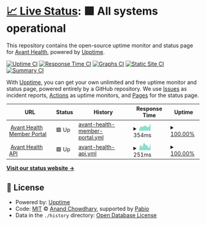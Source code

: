 # [📈 Live Status](https://status.avanthealth.ai): <!--live status--> **🟩 All systems operational**

This repository contains the open-source uptime monitor and status page for [Avant Health](https://status.avanthealth.ai), powered by [Upptime](https://github.com/upptime/upptime).

[![Uptime CI](https://github.com/AvantHealth/avant-status/workflows/Uptime%20CI/badge.svg)](https://github.com/AvantHealth/avant-status/actions?query=workflow%3A%22Uptime+CI%22)
[![Response Time CI](https://github.com/AvantHealth/avant-status/workflows/Response%20Time%20CI/badge.svg)](https://github.com/AvantHealth/avant-status/actions?query=workflow%3A%22Response+Time+CI%22)
[![Graphs CI](https://github.com/AvantHealth/avant-status/workflows/Graphs%20CI/badge.svg)](https://github.com/AvantHealth/avant-status/actions?query=workflow%3A%22Graphs+CI%22)
[![Static Site CI](https://github.com/AvantHealth/avant-status/workflows/Static%20Site%20CI/badge.svg)](https://github.com/AvantHealth/avant-status/actions?query=workflow%3A%22Static+Site+CI%22)
[![Summary CI](https://github.com/AvantHealth/avant-status/workflows/Summary%20CI/badge.svg)](https://github.com/AvantHealth/avant-status/actions?query=workflow%3A%22Summary+CI%22)

With [Upptime](https://upptime.js.org), you can get your own unlimited and free uptime monitor and status page, powered entirely by a GitHub repository. We use [Issues](https://github.com/AvantHealth/avant-status/issues) as incident reports, [Actions](https://github.com/AvantHealth/avant-status/actions) as uptime monitors, and [Pages](https://status.avanthealth.ai) for the status page.

<!--start: status pages-->
<!-- This summary is generated by Upptime (https://github.com/upptime/upptime) -->
<!-- Do not edit this manually, your changes will be overwritten -->
<!-- prettier-ignore -->
| URL | Status | History | Response Time | Uptime |
| --- | ------ | ------- | ------------- | ------ |
| <img alt="" src="https://icons.duckduckgo.com/ip3/app.avanthealth.ai.ico" height="13"> [Avant Health Member Portal](https://app.avanthealth.ai) | 🟩 Up | [avant-health-member-portal.yml](https://github.com/AvantHealth/avant-status/commits/HEAD/history/avant-health-member-portal.yml) | <details><summary><img alt="Response time graph" src="./graphs/avant-health-member-portal/response-time-week.png" height="20"> 354ms</summary><br><a href="https://status.avanthealth.ai/history/avant-health-member-portal"><img alt="Response time 359" src="https://img.shields.io/endpoint?url=https%3A%2F%2Fraw.githubusercontent.com%2FAvantHealth%2Favant-status%2FHEAD%2Fapi%2Favant-health-member-portal%2Fresponse-time.json"></a><br><a href="https://status.avanthealth.ai/history/avant-health-member-portal"><img alt="24-hour response time 563" src="https://img.shields.io/endpoint?url=https%3A%2F%2Fraw.githubusercontent.com%2FAvantHealth%2Favant-status%2FHEAD%2Fapi%2Favant-health-member-portal%2Fresponse-time-day.json"></a><br><a href="https://status.avanthealth.ai/history/avant-health-member-portal"><img alt="7-day response time 354" src="https://img.shields.io/endpoint?url=https%3A%2F%2Fraw.githubusercontent.com%2FAvantHealth%2Favant-status%2FHEAD%2Fapi%2Favant-health-member-portal%2Fresponse-time-week.json"></a><br><a href="https://status.avanthealth.ai/history/avant-health-member-portal"><img alt="30-day response time 366" src="https://img.shields.io/endpoint?url=https%3A%2F%2Fraw.githubusercontent.com%2FAvantHealth%2Favant-status%2FHEAD%2Fapi%2Favant-health-member-portal%2Fresponse-time-month.json"></a><br><a href="https://status.avanthealth.ai/history/avant-health-member-portal"><img alt="1-year response time 359" src="https://img.shields.io/endpoint?url=https%3A%2F%2Fraw.githubusercontent.com%2FAvantHealth%2Favant-status%2FHEAD%2Fapi%2Favant-health-member-portal%2Fresponse-time-year.json"></a></details> | <details><summary><a href="https://status.avanthealth.ai/history/avant-health-member-portal">100.00%</a></summary><a href="https://status.avanthealth.ai/history/avant-health-member-portal"><img alt="All-time uptime 100.00%" src="https://img.shields.io/endpoint?url=https%3A%2F%2Fraw.githubusercontent.com%2FAvantHealth%2Favant-status%2FHEAD%2Fapi%2Favant-health-member-portal%2Fuptime.json"></a><br><a href="https://status.avanthealth.ai/history/avant-health-member-portal"><img alt="24-hour uptime 100.00%" src="https://img.shields.io/endpoint?url=https%3A%2F%2Fraw.githubusercontent.com%2FAvantHealth%2Favant-status%2FHEAD%2Fapi%2Favant-health-member-portal%2Fuptime-day.json"></a><br><a href="https://status.avanthealth.ai/history/avant-health-member-portal"><img alt="7-day uptime 100.00%" src="https://img.shields.io/endpoint?url=https%3A%2F%2Fraw.githubusercontent.com%2FAvantHealth%2Favant-status%2FHEAD%2Fapi%2Favant-health-member-portal%2Fuptime-week.json"></a><br><a href="https://status.avanthealth.ai/history/avant-health-member-portal"><img alt="30-day uptime 100.00%" src="https://img.shields.io/endpoint?url=https%3A%2F%2Fraw.githubusercontent.com%2FAvantHealth%2Favant-status%2FHEAD%2Fapi%2Favant-health-member-portal%2Fuptime-month.json"></a><br><a href="https://status.avanthealth.ai/history/avant-health-member-portal"><img alt="1-year uptime 100.00%" src="https://img.shields.io/endpoint?url=https%3A%2F%2Fraw.githubusercontent.com%2FAvantHealth%2Favant-status%2FHEAD%2Fapi%2Favant-health-member-portal%2Fuptime-year.json"></a></details>
| <img alt="" src="https://app.avanthealth.ai/favicon.ico" height="13"> [Avant Health API](https://app-api.avanthealth.ai) | 🟩 Up | [avant-health-api.yml](https://github.com/AvantHealth/avant-status/commits/HEAD/history/avant-health-api.yml) | <details><summary><img alt="Response time graph" src="./graphs/avant-health-api/response-time-week.png" height="20"> 251ms</summary><br><a href="https://status.avanthealth.ai/history/avant-health-api"><img alt="Response time 240" src="https://img.shields.io/endpoint?url=https%3A%2F%2Fraw.githubusercontent.com%2FAvantHealth%2Favant-status%2FHEAD%2Fapi%2Favant-health-api%2Fresponse-time.json"></a><br><a href="https://status.avanthealth.ai/history/avant-health-api"><img alt="24-hour response time 349" src="https://img.shields.io/endpoint?url=https%3A%2F%2Fraw.githubusercontent.com%2FAvantHealth%2Favant-status%2FHEAD%2Fapi%2Favant-health-api%2Fresponse-time-day.json"></a><br><a href="https://status.avanthealth.ai/history/avant-health-api"><img alt="7-day response time 251" src="https://img.shields.io/endpoint?url=https%3A%2F%2Fraw.githubusercontent.com%2FAvantHealth%2Favant-status%2FHEAD%2Fapi%2Favant-health-api%2Fresponse-time-week.json"></a><br><a href="https://status.avanthealth.ai/history/avant-health-api"><img alt="30-day response time 251" src="https://img.shields.io/endpoint?url=https%3A%2F%2Fraw.githubusercontent.com%2FAvantHealth%2Favant-status%2FHEAD%2Fapi%2Favant-health-api%2Fresponse-time-month.json"></a><br><a href="https://status.avanthealth.ai/history/avant-health-api"><img alt="1-year response time 240" src="https://img.shields.io/endpoint?url=https%3A%2F%2Fraw.githubusercontent.com%2FAvantHealth%2Favant-status%2FHEAD%2Fapi%2Favant-health-api%2Fresponse-time-year.json"></a></details> | <details><summary><a href="https://status.avanthealth.ai/history/avant-health-api">100.00%</a></summary><a href="https://status.avanthealth.ai/history/avant-health-api"><img alt="All-time uptime 100.00%" src="https://img.shields.io/endpoint?url=https%3A%2F%2Fraw.githubusercontent.com%2FAvantHealth%2Favant-status%2FHEAD%2Fapi%2Favant-health-api%2Fuptime.json"></a><br><a href="https://status.avanthealth.ai/history/avant-health-api"><img alt="24-hour uptime 100.00%" src="https://img.shields.io/endpoint?url=https%3A%2F%2Fraw.githubusercontent.com%2FAvantHealth%2Favant-status%2FHEAD%2Fapi%2Favant-health-api%2Fuptime-day.json"></a><br><a href="https://status.avanthealth.ai/history/avant-health-api"><img alt="7-day uptime 100.00%" src="https://img.shields.io/endpoint?url=https%3A%2F%2Fraw.githubusercontent.com%2FAvantHealth%2Favant-status%2FHEAD%2Fapi%2Favant-health-api%2Fuptime-week.json"></a><br><a href="https://status.avanthealth.ai/history/avant-health-api"><img alt="30-day uptime 100.00%" src="https://img.shields.io/endpoint?url=https%3A%2F%2Fraw.githubusercontent.com%2FAvantHealth%2Favant-status%2FHEAD%2Fapi%2Favant-health-api%2Fuptime-month.json"></a><br><a href="https://status.avanthealth.ai/history/avant-health-api"><img alt="1-year uptime 100.00%" src="https://img.shields.io/endpoint?url=https%3A%2F%2Fraw.githubusercontent.com%2FAvantHealth%2Favant-status%2FHEAD%2Fapi%2Favant-health-api%2Fuptime-year.json"></a></details>

<!--end: status pages-->

[**Visit our status website →**](https://status.avanthealth.ai)

## 📄 License

- Powered by: [Upptime](https://github.com/upptime/upptime)
- Code: [MIT](./LICENSE) © [Anand Chowdhary](https://anandchowdhary.com), supported by [Pabio](https://pabio.com)
- Data in the `./history` directory: [Open Database License](https://opendatacommons.org/licenses/odbl/1-0/)
